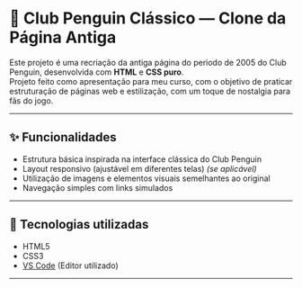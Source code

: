 # 🐧 Club Penguin Clássico — Clone da Página Antiga

Este projeto é uma recriação da antiga página do periodo de 2005 do Club Penguin, desenvolvida com **HTML** e **CSS puro**.  
Projeto feito como apresentação para meu curso, com o objetivo de praticar estruturação de páginas web e estilização, com um toque de nostalgia para fãs do jogo. 

---

## ✨ Funcionalidades

- Estrutura básica inspirada na interface clássica do Club Penguin
- Layout responsivo (ajustável em diferentes telas) *(se aplicável)*
- Utilização de imagens e elementos visuais semelhantes ao original
- Navegação simples com links simulados

---

## 🔧 Tecnologias utilizadas

- HTML5
- CSS3
- [VS Code](https://code.visualstudio.com/) (Editor utilizado)

---


